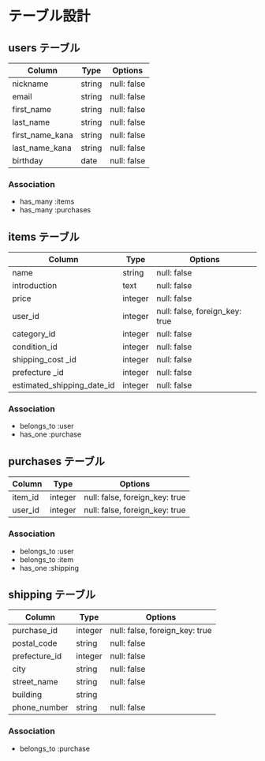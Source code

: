 # テーブル設計

## users テーブル

| Column                  | Type   | Options                 |
| ----------------------- | ------ | ----------------------- |
| nickname                | string | null: false             |
| email                   | string | null: false             |
| first_name              | string | null: false             |
| last_name               | string | null: false             |
| first_name_kana         | string | null: false             |
| last_name_kana          | string | null: false             |
| birthday                | date   | null: false             | 

### Association

- has_many :items
- has_many :purchases


## items テーブル

| Column                     | Type    | Options                        |
| -------------------------- | ------  | ------------------------------ |
| name                       | string  | null: false                    |
| introduction               | text    | null: false                    |
| price                      | integer | null: false                    |
| user_id                    | integer | null: false, foreign_key: true |
| category_id                | integer | null: false                    | #active_hash
| condition_id               | integer | null: false                    | #active_hash
| shipping_cost _id          | integer | null: false                    | #active_hash
| prefecture _id             | integer | null: false                    | #active_hash
| estimated_shipping_date_id | integer | null: false                    | #active_hash

### Association

- belongs_to :user
- has_one :purchase


## purchases テーブル

| Column                  | Type    | Options                        |
| ----------------------- | ------  | ------------------------------ |
| item_id                 | integer | null: false, foreign_key: true |
| user_id                 | integer | null: false, foreign_key: true |

### Association

- belongs_to :user
- belongs_to :item
- has_one :shipping


## shipping テーブル

| Column                  | Type    | Options                        |
| ----------------------- | ------  | ------------------------------ |
| purchase_id             | integer | null: false, foreign_key: true |
| postal_code             | string  | null: false                    | #ハイフンをつける可能性があるためStringを使用
| prefecture_id           | integer | null: false                    | #active_hash
| city                    | string  | null: false                    | 
| street_name             | string  | null: false                    |
| building                | string  |                                | 
| phone_number            | string  | null: false                    | 


### Association

- belongs_to :purchase